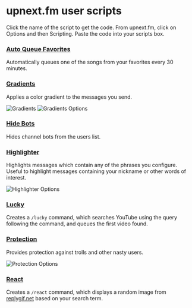 upnext.fm user scripts
======================
Click the name of the script to get the code. From upnext.fm, click on Options and then Scripting. Paste
the code into your scripts box.

### [Auto Queue Favorites](https://raw.githubusercontent.com/upnextfm/scripts/master/auto-queue-favorites.js)
Automatically queues one of the songs from your favorites every 30 minutes.

### [Gradients](https://raw.githubusercontent.com/upnextfm/scripts/master/gradients.js)
Applies a color gradient to the messages you send.

![Gradients](https://raw.githubusercontent.com/upnextfm/scripts/master/images/gradients.png)
![Gradients Options](https://raw.githubusercontent.com/upnextfm/scripts/master/images/gradients_options.png)

### [Hide Bots](https://raw.githubusercontent.com/upnextfm/scripts/master/hide-bots.js)
Hides channel bots from the users list.

### [Highlighter](https://raw.githubusercontent.com/upnextfm/scripts/master/highlighter.js)
Highlights messages which contain any of the phrases you configure. Useful to highlight messages
containing your nickname or other words of interest.

![Highlighter Options](https://raw.githubusercontent.com/upnextfm/scripts/master/images/highlighter_options.png)

### [Lucky](https://raw.githubusercontent.com/upnextfm/scripts/master/lucky.js)
Creates a `/lucky` command, which searches YouTube using the query following the command, and queues the first video found.

### [Protection](https://raw.githubusercontent.com/upnextfm/scripts/master/protection.js)
Provides protection against trolls and other nasty users.

![Protection Options](https://raw.githubusercontent.com/upnextfm/scripts/master/images/protection_options.png)

### [React](https://raw.githubusercontent.com/upnextfm/scripts/master/react.js)
Creates a `/react` command, which displays a random image from [replygif.net](http://replygif.net) based on your search term.